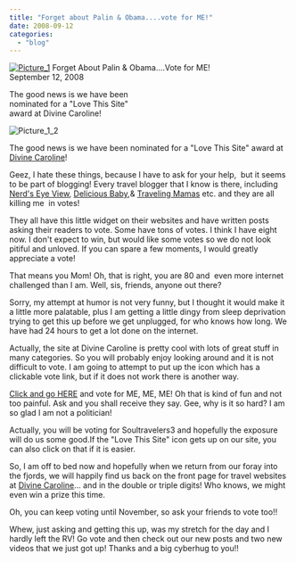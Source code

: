 ```yaml
---
title: "Forget about Palin & Obama....vote for ME!"
date: 2008-09-12
categories: 
  - "blog"
---
```


[![Picture_1](http://soultravelers3new.local/images/2008/09/13/picture_1.png "Picture_1")](https://pub-ac94b3f306b24c0dba4238943c97f2e1.r2.dev/photos/uncategorized/2008/09/13/picture_1.png) Forget About Palin & Obama....Vote for ME!  
September 12, 2008

The good news is we have been  
nominated for a "Love This Site"  
award at Divine Caroline!

<!--more-->

[](https://pub-ac94b3f306b24c0dba4238943c97f2e1.r2.dev/photos/uncategorized/2008/09/12/picture_1_3.png)

![Picture_1_2](https://pub-ac94b3f306b24c0dba4238943c97f2e1.r2.dev/photos/uncategorized/2008/09/13/picture_1_2.png)

  

The good news is we have been nominated for a "Love This Site" award at [Divine Caroline](http://www.divinecaroline.com/awards/493-soultravelers3)!

Geez, I hate these things, because I have to ask for your help,  but it seems to be part of blogging! Every travel blogger that I know is there, including [Nerd's Eye View](http://www.nerdseyeview.com/blog/), [Delicious Baby](http://www.deliciousbaby.com/),& [Traveling Mamas](http://travelingmamas.com/) etc. and they are all killing me  in votes!

They all have this little widget on their websites and have written posts asking their readers to vote. Some have tons of votes. I think I have eight now. I don't expect to win, but would like some votes so we do not look pitiful and unloved. If you can spare a few moments, I would greatly appreciate a vote!

That means you Mom! Oh, that is right, you are 80 and  even more internet challenged than I am. Well, sis, friends, anyone out there?

Sorry, my attempt at humor is not very funny, but I thought it would make it a little more palatable, plus I am getting a little dingy from sleep deprivation trying to get this up before we get unplugged, for who knows how long. We have had 24 hours to get a lot done on the internet.

<script src="http://www.divinecaroline.com/awards/badge/493.js" type="text/javascript"></script>

Actually, the site at Divine Caroline is pretty cool with lots of great stuff in many categories. So you will probably enjoy looking around and it is not difficult to vote. I am going to attempt to put up the icon which has a clickable vote link, but if it does not work there is another way.

[Click and go HERE](http://www.divinecaroline.com/awards/493-soultravelers3) and vote for ME, ME, ME! Oh that is kind of fun and not too painful. Ask and you shall receive they say. Gee, why is it so hard? I am so glad I am not a politician!

Actually, you will be voting for Soultravelers3 and hopefully the exposure will do us some good.If the "Love This Site" icon gets up on our site, you can also click on that if it is easier.

So, I am off to bed now and hopefully when we return from our foray into the fjords, we will happily find us back on the front page for travel websites at [Divine Caroline](http://www.divinecaroline.com/awards/493-soultravelers3)... and in the double or triple digits! Who knows, we might even win a prize this time.

Oh, you can keep voting until November, so ask your friends to vote too!!

Whew, just asking and getting this up, was my stretch for the day and I hardly left the RV! Go vote and then check out our new posts and two new videos that we just got up! Thanks and a big cyberhug to you!!

<script type="text/javascript" src="http://www.divinecaroline.com/awards/badge/493.js"></script>
